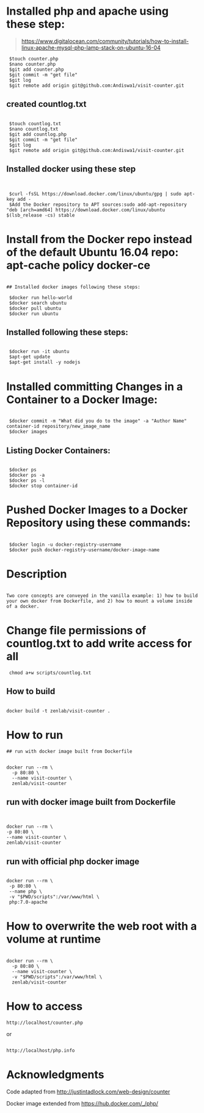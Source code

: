 # Installed php and apache using these step: 
 >https://www.digitalocean.com/community/tutorials/how-to-install-linux-apache-mysql-php-lamp-stack-on-ubuntu-16-04
 ```
  $touch counter.php
  $nano counter.php
  $git add counter.php
  $git commit -m "get file" 
  $git log
  $git remote add origin git@github.com:Andiswa1/visit-counter.git
  ```
  
 ## created countlog.txt
 ```
 
  $touch countlog.txt
  $nano countlog.txt
  $git add countlog.php
  $git commit -m "get file"
  $git log
  $git remote add origin git@github.com:Andiswa1/visit-counter.git 
  ```
  
 ## Installed docker using these step
 ```
 
 
  $curl -fsSL https://download.docker.com/linux/ubuntu/gpg | sudo apt-key add -
  $Add the Docker repository to APT sources:sudo add-apt-repository "deb [arch=amd64] https://download.docker.com/linux/ubuntu         $(lsb_release -cs) stable
  ```

# Install from the Docker repo instead of the default Ubuntu 16.04 repo: apt-cache policy docker-ce
```

## Installed docker images following these steps:

 $docker run hello-world
 $docker search ubuntu
 $docker pull ubuntu
 $docker run ubuntu
 ```
 
## Installed following these steps:
```

 $docker run -it ubuntu
 $apt-get update
 $apt-get install -y nodejs
 ```
 
# Installed committing Changes in a Container to a Docker Image:
```

 $docker commit -m "What did you do to the image" -a "Author Name" container-id repository/new_image_name
 $docker images
 ```
 
## Listing Docker Containers:
```

 $docker ps
 $docker ps -a
 $docker ps -l
 $docker stop container-id
 ```
 
# Pushed Docker Images to a Docker Repository using these commands:
```

 $docker login -u docker-registry-username
 $docker push docker-registry-username/docker-image-name
 ```
 
 # Description
 ```
 
 Two core concepts are conveyed in the vanilla example: 1) how to build your own docker from Dockerfile, and 2) how to mount a volume inside of a docker.
 ```
 # Change file permissions of countlog.txt to add write access for all
 ```
  chmod a+w scripts/countlog.txt
  ```
 
 ## How to build
 ```
 
docker build -t zenlab/visit-counter .
```

# How to run
```
## run with docker image built from Dockerfile


docker run --rm \
  -p 80:80 \
  --name visit-counter \
  zenlab/visit-counter
  ```
  
  ## run with docker image built from Dockerfile
  ```
 
  
  docker run --rm \
  -p 80:80 \
  --name visit-counter \
  zenlab/visit-counter
  ```
  
 ## run with official php docker image
 ```
  
docker run --rm \
  -p 80:80 \
  --name php \
  -v "$PWD/scripts":/var/www/html \
  php:7.0-apache
  ```
  
  
# How to overwrite the web root with a volume at runtime
```

docker run --rm \
  -p 80:80 \
  --name visit-counter \
  -v "$PWD/scripts":/var/www/html \
  zenlab/visit-counter
  ```
  
 # How to access
 ```
 http://localhost/counter.php
 ```
 
 or
 ```

 http://localhost/php.info
 ```
 
 # Acknowledgments
 
 Code adapted from http://justintadlock.com/web-design/counter
 
 Docker image extended from https://hub.docker.com/_/php/
 ```
 
